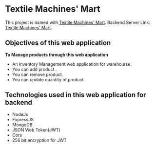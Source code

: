 # Textile Machines' Mart

This project is named with [Textile Machines' Mart](https://textilemachinesmart.web.app/).
Backend Server Link: [Textile Machines' Mart](https://mysterious-badlands-44008.herokuapp.com).

## Objectives of this web application

**To Manage products through this web application**

- An Inventory Management web application for warehourse.
- You can add product .
- You can remove product.
- You can update quantity of product.

## Technologies used in this web application for backend

- NodeJs
- ExpressJS
- MongoDB
- JSON Web Token(JWT)
- Cors
- 256 bit encryption for JWT

